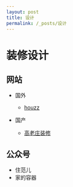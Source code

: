 ```yaml
---
layout: post
title: 设计
permalink: /_posts/设计
---
```


# 装修设计



## 网站

- 国外
  - [houzz](https://www.houzz.com/)

- 国产
  - [高老庄装修](https://www.zhihu.com/org/gao-lao-zhuang-zhuang-xiu/activities)

## 公众号

- 住范儿
- 家的容器

